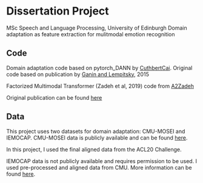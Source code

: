 Dissertation Project
====================
MSc Speech and Language Processing, University of Edinburgh
Domain adaptation as feature extraction for mulitmodal emotion recognition


Code
----

Domain adaptation code based on pytorch_DANN by [CuthbertCai](https://github.com/CuthbertCai/pytorch_DANN "github: pytorch_DANN"). 
Original code based on publication by [Ganin and Lempitsky](https://arxiv.org/abs/1505.07818 "arXiv: Domain adversarial training of neural networks"), 2015

Factorized Multimodal Transformer (Zadeh et al, 2019) code from [A2Zadeh](https://github.com/A2Zadeh/Factorized-Multimodal-Transformer "github: Factorized-Multimodal-Transformer")

Original publication can be found [here](https://arxiv.org/abs/1911.09826?utm_source=feedburner&utm_medium=feed&utm_campaign=Feed%3A+arxiv%2FQSXk+%28ExcitingAds%21+cs+updates+on+arXiv.org%29 "arXiv: Factorized Multimodal Transformer for Multimodal Sequential Learning")

Data
----
This project uses two datasets for domain adaptation: CMU-MOSEI and IEMOCAP.
CMU-MOSEI data is publicly available and can be found [here](http://immortal.multicomp.cs.cmu.edu/). 

In this project, I used the final aligned data from the ACL20 Challenge.

IEMOCAP data is not publicly available and requires permission to be used. I used pre-processed and aligned data from CMU. More information can be found [here](https://github.com/A2Zadeh/CMU-MultimodalSDK "github: CMU-MultimocalSDK").
